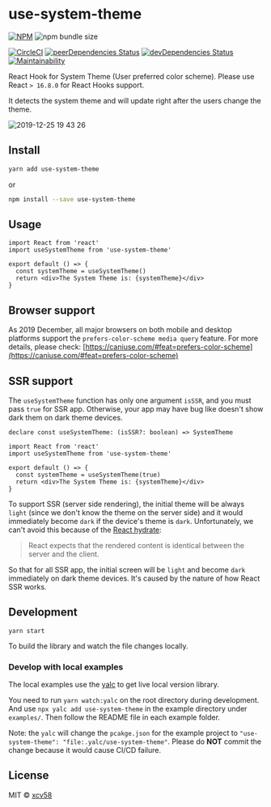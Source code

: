 # use-system-theme

[![NPM](https://img.shields.io/npm/v/use-system-theme.svg)](https://www.npmjs.com/package/use-system-theme)
![npm bundle size](https://img.shields.io/bundlephobia/min/use-system-theme)

[![CircleCI](https://circleci.com/gh/xcv58/use-system-theme.svg?style=svg)](https://circleci.com/gh/xcv58/use-system-theme)
[![peerDependencies Status](https://david-dm.org/xcv58/use-system-theme/peer-status.svg)](https://david-dm.org/xcv58/use-system-theme?type=peer)
[![devDependencies Status](https://david-dm.org/xcv58/use-system-theme/dev-status.svg)](https://david-dm.org/xcv58/use-system-theme?type=dev)
[![Maintainability](https://api.codeclimate.com/v1/badges/b9d2a00973782602d73a/maintainability)](https://codeclimate.com/github/xcv58/use-system-theme/maintainability)

React Hook for System Theme (User preferred color scheme). Please use React `> 16.8.0` for React Hooks support.

It detects the system theme and will update right after the users change the theme.

![2019-12-25 19 43 26](https://user-images.githubusercontent.com/503123/71456630-3008bc80-274f-11ea-8a57-f8a619b31a60.gif)

## Install

```bash
yarn add use-system-theme
```

or

```bash
npm install --save use-system-theme
```

## Usage

```tsx
import React from 'react'
import useSystemTheme from 'use-system-theme'

export default () => {
  const systemTheme = useSystemTheme()
  return <div>The System Theme is: {systemTheme}</div>
}
```

## Browser support

As 2019 December, all major browsers on both mobile and desktop platforms support the `prefers-color-scheme media query` feature. For more details, please check:
[https://caniuse.com/#feat=prefers-color-scheme](https://caniuse.com/#feat=prefers-color-scheme)

## SSR support

The `useSystemTheme` function has only one argument `isSSR`, and you must pass `true` for SSR app. Otherwise, your app may have bug like doesn't show dark them on dark theme devices.

```tsx
declare const useSystemTheme: (isSSR?: boolean) => SystemTheme
```

```tsx
import React from 'react'
import useSystemTheme from 'use-system-theme'

export default () => {
  const systemTheme = useSystemTheme(true)
  return <div>The System Theme is: {systemTheme}</div>
}
```

To support SSR (server side rendering), the initial theme will be always `light` (since we don't know the theme on the server side) and it would immediately become `dark` if the device's theme is `dark`. Unfortunately, we can't avoid this because of the [React hydrate](https://reactjs.org/docs/react-dom.html#hydrate):

> React expects that the rendered content is identical between the server and the client.

So that for all SSR app, the initial screen will be `light` and become `dark` immediately on dark theme devices. It's caused by the nature of how React SSR works.

## Development

`yarn start`

To build the library and watch the file changes locally.

### Develop with local examples

The local examples use the [yalc](https://github.com/whitecolor/yalc) to get live local version library.

You need to run `yarn watch:yalc` on the root directory during development. And use `npx yalc add use-system-theme` in the example directory under `examples/`. Then follow the README file in each example folder.

Note: the `yalc` will change the `pcakge.json` for the example project to `"use-system-theme": "file:.yalc/use-system-theme"`. Please do **NOT** commit the change because it would cause CI/CD failure.

## License

MIT © [xcv58](https://github.com/xcv58)
